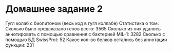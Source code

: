 # Домашнее задание 2
Гугл колаб с биопитоном (весь код в гугл коллабе)
Статистика о том:
Сколько было предсказано генов всего: 3565
Сколько из них удалось аннотировать с помощью сравнения с бактерией MIL-1: 3282
Сколько с помощью БД SwissProt: 52
Какое кол-во белков остались без аннотации функции: 231
